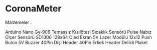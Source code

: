 # CoronaMeter



Malzemeler :

  Arduino Nano
  Gy-906 Temassız Kızılötesi Sıcaklık Sensörü
  Pulse Nabız Ölçer Sensörü
  SD1306 128x64 Oled Ekran
  5V Lazer Modülü
  12x12 Push Buton
  5V Buzzer
  40Pin Dişi Header
  40Pin Erkek Header
  Delikli Plaket
